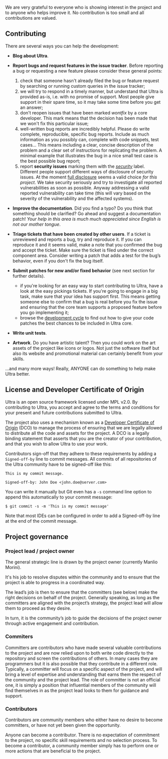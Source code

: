 We are very grateful to everyone who is showing interest in the project and to anyone who helps improve it. No contribution is too small and all contributions are valued.

## Contributing

There are several ways you can help the development:

* **Blog about Ultra**.
* **Report bugs and request features in the issue tracker**. Before reporting a bug or requesting a new feature please consider these general points:
  1. check that someone hasn't already filed the bug or feature request by searching or running custom queries in the issue tracker;
  2. we will try to respond in a timely manner, but understand that Ultra is provided as-is, i.e. with no promise of support. Most people give support in their spare time, so it may take some time before you get an answer;
  3. don't reopen issues that have been marked *wontfix* by a core developer. This mark means that the decision has been made that we won't fix this particular issue;
  4. well-written bug reports are incredibly helpful. Please do write complete, reproducible, specific bug reports. Include as much information as you possibly can, complete with code snippets, test cases... This means including a clear, concise description of the problem and a clear set of instructions for replicating the problem. A minimal example that illustrates the bug in a nice small test case is the best possible bug report;
  5. report **security issues** marking them with the *[security][security_label]* label. Different people support different ways of disclosure of security issues. At the moment [full disclosure](https://en.wikipedia.org/wiki/Full_disclosure_(computer_security)) seems a valid choice *for this project*. We take security seriously and try to investigate all reported vulnerabilities as soon as possible. Anyway addressing a valid reported vulnerability can take time (this will vary based on the severity of the vulnerability and the affected systems).

* **Improve the documentation**. Did you find a typo? Do you think that something should be clarified? Go ahead and suggest a documentation patch! *Your help in this area is much much appreciated since English is not our mother tongue*.

* **Triage tickets that have been created by other users**. If a ticket is unreviewed and reports a bug, try and reproduce it. If you can reproduce it and it seems valid, make a note that you confirmed the bug and accept the ticket. Make sure the ticket is filed under the correct component area. Consider writing a patch that adds a test for the bug’s behavior, even if you don't fix the bug itself.

* **Submit patches for new and/or fixed behavior** (see next section for further details).
    * if you're looking for an easy way to start contributing to Ultra, have a look at the easy pickings tickets. If you're going to engage in a big task, make sure that your idea has support first. This means getting someone else to confirm that a bug is real before you fix the issue and ensuring that the core team supports a proposed feature before you go implementing it;
    * browse the [development cycle][development_cycle] to find out how to give your code patches the best chances to be included in Ultra core.

* **Write unit tests**.

* **Artwork**. Do you have artistic talent? Then you could work on the art assets of the project like icons or logos. Not just the software itself but also its website and promotional material can certainly benefit from your skills.

...and many more ways! Really, ANYONE can do something to help make Ultra better.

## License and Developer Certificate of Origin

Ultra is an open source framework licensed under MPL v2.0. By contributing to Ultra, you accept and agree to the terms and conditions for your present and future contributions submitted to Ultra.

The project also uses a mechanism known as a [Developer Certificate of Origin][dco] (DCO) to manage the process of ensuring that we are legally allowed to distribute all the code and assets for the project. A DCO is a legally binding statement that asserts that you are the creator of your contribution, and that you wish to allow Ultra to use your work.

Contributors sign-off that they adhere to these requirements by adding a `Signed-off-by` line to commit messages. All commits of all repositories of the Ultra community have to be signed-off like this:

```
This is my commit message.

Signed-off-by: John Doe <john.doe@server.com>
```

You can write it manually but Git even has a `-s` command line option to append this automatically to your commit message:

```
$ git commit -s -m 'This is my commit message'
```

Note that most IDEs can be configured in order to add a Signed-off-by line at the end of the commit message.

## Project governance

### Project lead / project owner

The general strategic line is drawn by the project owner (currently Manlio Morini).

It's his job to resolve disputes within the community and to ensure that the project is able to progress in a coordinated way.

The lead’s job is then to ensure that the committers (see below) make the right decisions on behalf of the project. Generally speaking, as long as the committers are aligned with the project’s strategy, the project lead will allow them to proceed as they desire.

In turn, it is the community’s job to guide the decisions of the project owner through active engagement and contribution.

### Commiters

Committers are contributors who have made several valuable contributions to the project and are now relied upon to both write code directly to the repository and screen the contributions of others. In many cases they are programmers but it is also possible that they contribute in a different role. Typically, a committer will focus on a specific aspect of the project, and will bring a level of expertise and understanding that earns them the respect of the community and the project lead. The role of committer is not an official one, it is simply a position that influential members of the community will find themselves in as the project lead looks to them for guidance and support.

### Contributors

Contributors are community members who either have no desire to become committers, or have not yet been given the opportunity.

Anyone can become a contributor. There is no expectation of commitment to the project, no specific skill requirements and no selection process. To become a contributor, a community member simply has to perform one or more actions that are beneficial to the project.

[dco]: https://developercertificate.org/
[development_cycle]: https://github.com/morinim/ultra/wiki/development_cycle
[security_label]: https://github.com/morinim/ultra/labels/security